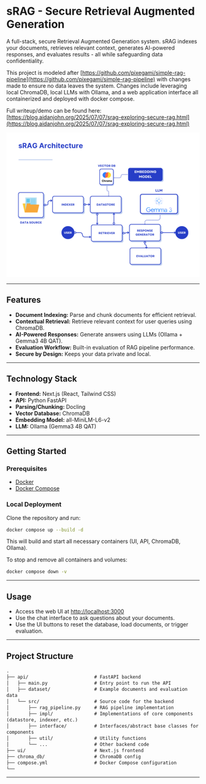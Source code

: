 # sRAG - Secure Retrieval Augmented Generation

A full-stack, secure Retrieval Augmented Generation system. sRAG indexes your documents, retrieves relevant context, generates AI-powered responses, and evaluates results - all while safeguarding data confidentiality.

This project is modeled after [https://github.com/pixegami/simple-rag-pipeline](https://github.com/pixegami/simple-rag-pipeline) with changes made to ensure no data leaves the system. 
Changes include leveraging local ChromaDB, local LLMs with Ollama, and a web application interface all containerized and deployed with docker compose. 

Full writeup/demo can be found here: [https://blog.aidanjohn.org/2025/07/07/srag-exploring-secure-rag.html](https://blog.aidanjohn.org/2025/07/07/srag-exploring-secure-rag.html)

![Architecture](./sRAG_Architecture.png)

---

## Features

- **Document Indexing:** Parse and chunk documents for efficient retrieval.
- **Contextual Retrieval:** Retrieve relevant context for user queries using ChromaDB.
- **AI-Powered Responses:** Generate answers using LLMs (Ollama + Gemma3 4B QAT).
- **Evaluation Workflow:** Built-in evaluation of RAG pipeline performance.
- **Secure by Design:** Keeps your data private and local.

---

## Technology Stack

- **Frontend:** Next.js (React, Tailwind CSS)
- **API:** Python FastAPI
- **Parsing/Chunking:** Docling
- **Vector Database:** ChromaDB
- **Embedding Model:** all-MiniLM-L6-v2
- **LLM:** Ollama (Gemma3 4B QAT)

---

## Getting Started

### Prerequisites

- [Docker](https://www.docker.com/)
- [Docker Compose](https://docs.docker.com/compose/)

### Local Deployment

Clone the repository and run:

```sh
docker compose up --build -d
```

This will build and start all necessary containers (UI, API, ChromaDB, Ollama).

To stop and remove all containers and volumes:

```sh
docker compose down -v
```

---

## Usage

- Access the web UI at [http://localhost:3000](http://localhost:3000)
- Use the chat interface to ask questions about your documents.
- Use the UI buttons to reset the database, load documents, or trigger evaluation.

---

## Project Structure

```
.
├── api/                        # FastAPI backend
│   ├── main.py                 # Entry point to run the API
│   ├── dataset/                # Example documents and evaluation data
│   └── src/                    # Source code for the backend
│       ├── rag_pipeline.py     # RAG pipeline implementation
│       ├── impl/               # Implementations of core components (datastore, indexer, etc.)
│       ├── interface/          # Interfaces/abstract base classes for components
│       ├── util/               # Utility functions
│       └── ...                 # Other backend code
├── ui/                         # Next.js frontend
├── chroma_db/                  # ChromaDB config
├── compose.yml                 # Docker Compose configuration
└──

```

---
